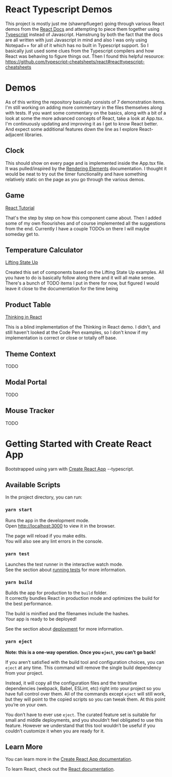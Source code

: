 # React Typescript Demos

This project is mostly just me (shawnpflueger) going through various React demos from the [React Docs](https://reactjs.org)
and attempting to piece them together using [Typescript](https://www.typescriptlang.org/) instead of Javascript. 
Hamstrung by both the fact that the docs are all written with just Javascript in mind
and also I was only using Notepad++ for all of it which has no built in Typescript support. 
So I basically just used some clues from the Typescript compilers and how React was behaving to figure things out.
Then I found this helpful resource: https://github.com/typescript-cheatsheets/react#reacttypescript-cheatsheets

# Demos

As of this writing the repository basically consists of 7 demonstration items. 
I'm still working on adding more commentary in the files themselves along with tests.
If you want some commentary on the basics, along with a bit of a look at some the more 
advanced concepts of React, take a look at App.tsx. 
I'm continuously updating and improving it as I get to know React better.
And expect some additional features down the line as I explore React-adjacent libraries.

## Clock

This should show on every page and is implemented inside the App.tsx file. 
It was pulled/inspired by the [Rendering Elements](https://reactjs.org/docs/renderings-elements.html) documentation.
I thought it would be neat to try out the timer functionality and have something relatively static on the page as you go through the various demos.

## Game

[React Tutorial](https://reactjs.org/tutorial/tutorial.html)

That's the step by step on how this component came about. Then I added some of my own floourishes 
and of course implemented all the suggestions from the end.
Currently I have a couple TODOs on there I will maybe someday get to.

## Temperature Calculator

[Lifting State Up](https://reactjs.org/docs/lifting-state-up.html)

Created this set of components based on the Lifting State Up examples. 
All you have to do is basically follow along there and it will all make sense.
There's a bunch of TODO items I put in there for now, but figured I would leave it close to the 
documentation for the time being

## Product Table

[Thinking in React](https://reactjs.org/docs/thinking-in-react.html)

This is a blind implementation of the Thinking in React demo. I didn't, and still haven't looked
at the Code Pen examples, so I don't know if my implementation is correct or close or totally off base.

## Theme Context

TODO

## Modal Portal

TODO

## Mouse Tracker

TODO

# Getting Started with Create React App

Bootstrapped using yarn with [Create React App](https://github.com/facebook/create-react-app) --typescript.

## Available Scripts

In the project directory, you can run:

### `yarn start`

Runs the app in the development mode.\
Open [http://localhost:3000](http://localhost:3000) to view it in the browser.

The page will reload if you make edits.\
You will also see any lint errors in the console.

### `yarn test`

Launches the test runner in the interactive watch mode.\
See the section about [running tests](https://facebook.github.io/create-react-app/docs/running-tests) for more information.

### `yarn build`

Builds the app for production to the `build` folder.\
It correctly bundles React in production mode and optimizes the build for the best performance.

The build is minified and the filenames include the hashes.\
Your app is ready to be deployed!

See the section about [deployment](https://facebook.github.io/create-react-app/docs/deployment) for more information.

### `yarn eject`

**Note: this is a one-way operation. Once you `eject`, you can’t go back!**

If you aren’t satisfied with the build tool and configuration choices, you can `eject` at any time. This command will remove the single build dependency from your project.

Instead, it will copy all the configuration files and the transitive dependencies (webpack, Babel, ESLint, etc) right into your project so you have full control over them. All of the commands except `eject` will still work, but they will point to the copied scripts so you can tweak them. At this point you’re on your own.

You don’t have to ever use `eject`. The curated feature set is suitable for small and middle deployments, and you shouldn’t feel obligated to use this feature. However we understand that this tool wouldn’t be useful if you couldn’t customize it when you are ready for it.

## Learn More

You can learn more in the [Create React App documentation](https://facebook.github.io/create-react-app/docs/getting-started).

To learn React, check out the [React documentation](https://reactjs.org/).
